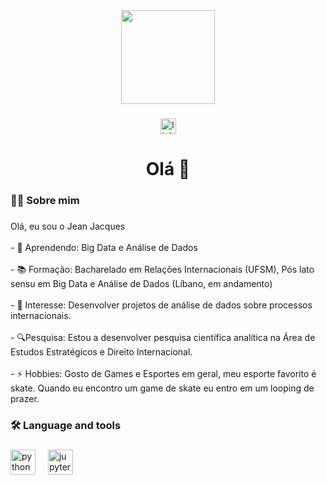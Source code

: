 <!--
**JeanJ4cques/JeanJ4cques** is a ✨ _special_ ✨ repository because its `README.md` (this file) appears on your GitHub profile.
###
-->
<div align="center">
  <img height="150" src="https://media4.giphy.com/media/v1.Y2lkPTc5MGI3NjExMXY3eTVmamw2YzNmZ3RpZWtkeGVuMTNvNmY0M3ZmZmM4aW1sdndpbCZlcD12MV9pbnRlcm5hbF9naWZfYnlfaWQmY3Q9cw/XcGZkaNyGDBx1DHVsB/giphy.gif"  />
</div>

###

<div align="center">
  <a href="https://www.linkedin.com/in/-jean-jacques-/" target="_blank">
    <img src="https://img.shields.io/static/v1?message=LinkedIn&logo=linkedin&label=&color=0077B5&logoColor=white&labelColor=&style=for-the-badge" height="25" alt="linkedin logo"  />
  </a>
</div>

###

<h1 align="center">Olá 👋</h1>

###

<h3 align="left">👩‍💻  Sobre mim</h3>

###

<p align="left">Olá, eu sou o Jean Jacques <br><br>- 🌱 Aprendendo: Big Data e Análise de Dados <br><br>- 📚 Formação:  Bacharelado em Relações Internacionais (UFSM), Pós  lato sensu em Big Data e Análise de Dados (Líbano, em andamento)<br><br>- 🤔 Interesse: Desenvolver projetos de análise de dados sobre processos internacionais. <br><br>- 🔍Pesquisa: Estou a desenvolver pesquisa científica analítica na Área de Estudos Estratégicos e Direito Internacional. <br><br>- ⚡ Hobbies: Gosto de Games e Esportes em geral, meu esporte favorito é skate. Quando eu encontro um game de skate eu entro em um looping de prazer.</p>

###

<h3 align="left">🛠 Language and tools</h3>

###

<div align="left">
  <img src="https://cdn.jsdelivr.net/gh/devicons/devicon/icons/python/python-original.svg" height="40" alt="python logo"  />
  <img width="12" />
  <img src="https://cdn.jsdelivr.net/gh/devicons/devicon/icons/jupyter/jupyter-original.svg" height="40" alt="jupyter logo"  />
</div>

###


